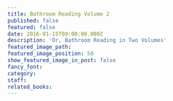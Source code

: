 ```yaml
---
title: Bathroom Reading Volume 2
published: false
featured: false
date: 2016-01-15T09:00:00.000Z
description: 'Or, Bathroom Reading in Two Volumes'
featured_image_path:
featured_image_position: 50
show_featured_image_in_post: false
fancy_font:
category:
staff:
related_books:
---
```



